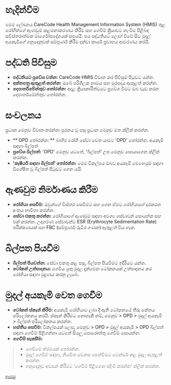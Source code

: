 # හැදින්වීම
මෙම ලේඛනය CareCode Health Management Information System (HMIS) තුළ රෝගීන්ගේ ඇණවුම් කළමනාකරණය කිරීම සහ ගෙවීම් ක්‍රියාවට නැංවීම පිළිබඳ සවිස්තරාත්මක මාර්ගෝපදේශයක් සපයයි. එය පද්ධතියට ලොග් වීමේ සිට මුදල් අයකැමිගේ ගනුදෙනුවක් සම්පූර්ණ කිරීම දක්වා කාර්ය ප්‍රවාහය ආවරණය කරයි.

# පද්ධති පිවිසුම
* **පද්ධතියට ප්‍රවේශ වන්න:** CareCode HMIS විවෘත කර පිවිසුම් පිටුවට යන්න. 
* **අක්තපත්‍ර ඇතුළත් කරන්න:** ඔබේ පරිශීලක නාමය සහ මුරපදය ඇතුළත් කරන්න. 
* **දෙපාර්තමේන්තුව තෝරන්න:** අදාළ ක්‍රියාකාරීත්වයට ප්‍රවේශ වීමට ඔබ වැඩ කරන දෙපාර්තමේන්තුව තෝරන්න.

# සංචලනය
ප්‍රධාන මෙනුව විවෘත කරන්න: පුරනය වූ පසු ප්‍රධාන මෙනුව මත ක්ලික් කරන්න.
* ** OPD තෝරන්න: ** බාහිර රෝගී සේවා වෙත යාමට 'OPD' තෝරන්න. අයකැමි සඳහා බිල්පත්
* **ප්‍රවේශ බිල්පත්:** 'OPD' මෙනුව යටතේ, 'බිල්පත්' උප මෙනුව සොයාගෙන ක්ලික් කරන්න.
* **'කැෂියර් සඳහා බිල්පත්' තෝරන්න:** මෙම විකල්පය ඔබව අයකැමි මෙහෙයුම් සඳහා විශේෂිත වූ බිල්පත් පිටුවට ගෙන යයි.

# ඇණවුම නිර්මාණය කිරීම
* **රෝගියා සෙවීම:** ඔවුන්ගේ විස්තර සෙවීමට සහ ගෙන ඒමට රෝගියාගේ දුරකථන අංකය භාවිතා කරන්න.
* **සේවා එකතු කරන්න:** රෝගියාගේ ඇණවුම සඳහා අවශ්‍ය සේවාවන් සොයන්න සහ එක් කරන්න. උදාහරණ සේවාවන්ට ESR (Erythrocyte Sedimentation Rate) පරීක්ෂණයක් සහ FBC (සම්පූර්ණ රුධිර ගණන) ඇතුළත් විය හැක.

# බිල්පත පියවීම

* **බිල්පත් පියවන්න:** සේවා එකතු කළ පසු, බිල්පත පියවීමට ඉදිරියට යන්න.
* **ටෝකන් උත්පාදනය:** ගෙවිය යුතු මුදල දැක්වෙන ටෝකනයක් උත්පාදනය කර රෝගියා සඳහා මුද්‍රණය කරනු ලැබේ.

# මුදල් අයකැමි වෙත ගෙවීම
* **ටෝකන් ස්කෑන් කිරීම:** අයකැමි රෝගියාට ලබා දී ඇති ටෝකනයේ තීරු කේතය පරිලෝකනය කරයි. ස්කෑන් කිරීමට නොහැකි නම්, මෙනුව > OPD > මුදල් අයකැමි > බිල්පත් පරිලෝකනය කරන්න.
* **හස්තීය සෙවීම:** විකල්පයක් ලෙස, මෙනුව > OPD > මුදල් අයකැමි > OPD බිල්පත් සඳහා ගෙවීම් පිළිගන්නා යටතේ සියලු පොරොත්තු ගෙවීම් සොයන්න.
* **ගෙවීම් සැකසීම:**
> * ගෙවීමේ ක්රමයක් තෝරන්න.
> * මුදල් ගෙවීම් සඳහා, නියමිත වෙනස පෙන්වීමට ටෙන්ඩර් කළ මුදල ඇතුළත් කරන්න.
> * ගනුදෙනුව අවසන් කිරීමට 'ගෙවීම් පිළිගෙන පදිංචි කරන්න' ක්ලික් කරන්න.

[ආපසු](https://github.com/hmislk/hmis/wiki/%E0%B6%B6%E0%B7%8F%E0%B7%84%E0%B7%92%E0%B6%BB-%E0%B6%BB%E0%B7%9D%E0%B6%9C%E0%B7%93-%E0%B6%85%E0%B6%82%E0%B7%81%E0%B6%BA-(OPD)---%E0%B6%B8%E0%B7%94%E0%B6%AF%E0%B6%BD%E0%B7%8A-%E0%B6%85%E0%B6%BA%E0%B6%9A%E0%B7%90%E0%B6%B8%E0%B7%92--%E0%B6%B6%E0%B7%92%E0%B6%BD%E0%B7%8A%E0%B6%B4%E0%B6%AD%E0%B7%8A--%E0%B7%83%E0%B7%94%E0%B7%85%E0%B7%94-%E0%B6%B8%E0%B7%94%E0%B6%AF%E0%B6%BD%E0%B7%8A-%E0%B6%B8%E0%B7%9C%E0%B6%A9%E0%B7%92%E0%B6%BA%E0%B7%94%E0%B6%BD%E0%B6%BA)
